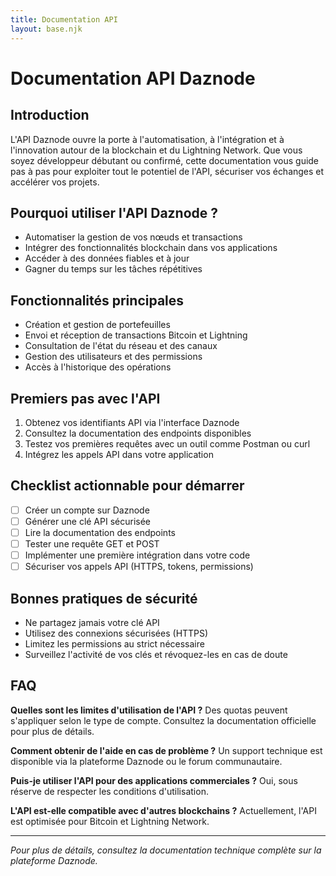 ```yaml
---
title: Documentation API
layout: base.njk
---
```


# Documentation API Daznode

## Introduction

L'API Daznode ouvre la porte à l'automatisation, à l'intégration et à l'innovation autour de la blockchain et du Lightning Network. Que vous soyez développeur débutant ou confirmé, cette documentation vous guide pas à pas pour exploiter tout le potentiel de l'API, sécuriser vos échanges et accélérer vos projets.

## Pourquoi utiliser l'API Daznode ?

- Automatiser la gestion de vos nœuds et transactions
- Intégrer des fonctionnalités blockchain dans vos applications
- Accéder à des données fiables et à jour
- Gagner du temps sur les tâches répétitives

## Fonctionnalités principales

- Création et gestion de portefeuilles
- Envoi et réception de transactions Bitcoin et Lightning
- Consultation de l'état du réseau et des canaux
- Gestion des utilisateurs et des permissions
- Accès à l'historique des opérations

## Premiers pas avec l'API

1. Obtenez vos identifiants API via l'interface Daznode
2. Consultez la documentation des endpoints disponibles
3. Testez vos premières requêtes avec un outil comme Postman ou curl
4. Intégrez les appels API dans votre application

## Checklist actionnable pour démarrer

- [ ] Créer un compte sur Daznode
- [ ] Générer une clé API sécurisée
- [ ] Lire la documentation des endpoints
- [ ] Tester une requête GET et POST
- [ ] Implémenter une première intégration dans votre code
- [ ] Sécuriser vos appels API (HTTPS, tokens, permissions)

## Bonnes pratiques de sécurité

- Ne partagez jamais votre clé API
- Utilisez des connexions sécurisées (HTTPS)
- Limitez les permissions au strict nécessaire
- Surveillez l'activité de vos clés et révoquez-les en cas de doute

## FAQ

**Quelles sont les limites d'utilisation de l'API ?**
Des quotas peuvent s'appliquer selon le type de compte. Consultez la documentation officielle pour plus de détails.

**Comment obtenir de l'aide en cas de problème ?**
Un support technique est disponible via la plateforme Daznode ou le forum communautaire.

**Puis-je utiliser l'API pour des applications commerciales ?**
Oui, sous réserve de respecter les conditions d'utilisation.

**L'API est-elle compatible avec d'autres blockchains ?**
Actuellement, l'API est optimisée pour Bitcoin et Lightning Network.

---

*Pour plus de détails, consultez la documentation technique complète sur la plateforme Daznode.* 